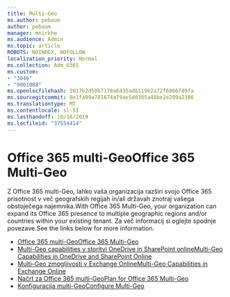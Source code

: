 ```yaml
---
title: Multi-Geo
ms.author: pebaum
author: pebaum
manager: mnirkhe
ms.audience: Admin
ms.topic: article
ROBOTS: NOINDEX, NOFOLLOW
localization_priority: Normal
ms.collection: Adm_O365
ms.custom:
- "3046"
- "9001088"
ms.openlocfilehash: 2017b2d50b7170a6435ad8119b2a72f6066f89fa
ms.sourcegitcommit: 8e1fa99a781674a79ae5d0385a48be2e209a2386
ms.translationtype: MT
ms.contentlocale: sl-SI
ms.lasthandoff: 10/16/2019
ms.locfileid: "37554414"
---
```

# <a name="office-365-multi-geo"></a><span data-ttu-id="a4c5c-102">Office 365 multi-Geo</span><span class="sxs-lookup"><span data-stu-id="a4c5c-102">Office 365 Multi-Geo</span></span>

<span data-ttu-id="a4c5c-103">Z Office 365 multi-Geo, lahko vaša organizacija razširi svojo Office 365 prisotnost v več geografskih regijah in/ali državah znotraj vašega obstoječega najemnika.</span><span class="sxs-lookup"><span data-stu-id="a4c5c-103">With Office 365 Multi-Geo, your organization can expand its Office 365 presence to multiple geographic regions and/or countries within your existing tenant.</span></span> <span data-ttu-id="a4c5c-104">Za več informacij si oglejte spodnje povezave.</span><span class="sxs-lookup"><span data-stu-id="a4c5c-104">See the links below for more information.</span></span>

- [<span data-ttu-id="a4c5c-105">Office 365 multi-Geo</span><span class="sxs-lookup"><span data-stu-id="a4c5c-105">Office 365 Multi-Geo</span></span>](https://docs.microsoft.com/office365/enterprise/office-365-multi-geo)
- [<span data-ttu-id="a4c5c-106">Multi-Geo capabilities v storitvi OneDrive in SharePoint online</span><span class="sxs-lookup"><span data-stu-id="a4c5c-106">Multi-Geo Capabilities in OneDrive and SharePoint Online</span></span>](https://docs.microsoft.com/office365/enterprise/multi-geo-capabilities-in-onedrive-and-sharepoint-online-in-office-365)
- [<span data-ttu-id="a4c5c-107">Multi-Geo zmogljivosti v Exchange Online</span><span class="sxs-lookup"><span data-stu-id="a4c5c-107">Multi-Geo Capabilities in Exchange Online</span></span>](https://docs.microsoft.com/office365/enterprise/multi-geo-capabilities-in-exchange-online)
- [<span data-ttu-id="a4c5c-108">Načrt za Office 365 multi-Geo</span><span class="sxs-lookup"><span data-stu-id="a4c5c-108">Plan for Office 365 Multi-Geo</span></span>](https://docs.microsoft.com/office365/enterprise/plan-for-multi-geo)
- [<span data-ttu-id="a4c5c-109">Konfiguracija multi-Geo</span><span class="sxs-lookup"><span data-stu-id="a4c5c-109">Configure Multi-Geo</span></span>](https://docs.microsoft.com/office365/enterprise/multi-geo-tenant-configuration)